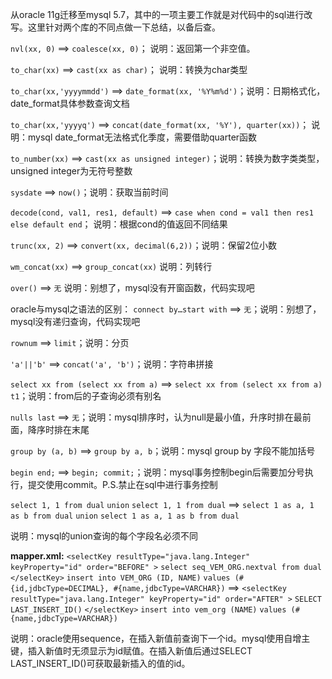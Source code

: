 从oracle 11g迁移至mysql 5.7，其中的一项主要工作就是对代码中的sql进行改写。这里针对两个库的不同点做一下总结，以备后查。

 `nvl(xx, 0)` ==> `coalesce(xx, 0)`； 说明：返回第一个非空值。

`to_char(xx)` ==> `cast(xx as char)`； 说明：转换为char类型

`to_char(xx,'yyyymmdd')` ==> `date_format(xx, '%Y%m%d')`；说明：日期格式化，date_format具体参数查询文档

`to_char(xx,'yyyyq')` ==> `concat(date_format(xx, '%Y'), quarter(xx))`； 说明：mysql date_format无法格式化季度，需要借助quarter函数

`to_number(xx)` ==> `cast(xx as unsigned integer)`；说明：转换为数字类类型，unsigned integer为无符号整数

`sysdate` ==> `now()`；说明：获取当前时间

`decode(cond, val1, res1, default)` ==> `case when cond = val1 then res1 else default end`； 说明：根据cond的值返回不同结果

`trunc(xx, 2)` ==> `convert(xx, decimal(6,2))`；说明：保留2位小数

`wm_concat(xx)` ==> `group_concat(xx)`
说明：列转行

`over()` ==> `无`
说明：别想了，mysql没有开窗函数，代码实现吧

oracle与mysql之语法的区别：
`connect by…start with` ==> `无`；说明：别想了，mysql没有递归查询，代码实现吧

`rownum` ==> `limit`；说明：分页

`'a'||'b'` ==> `concat('a', 'b')`；说明：字符串拼接

`select xx from (select xx from a)` ==> `select xx from (select xx from a) t1`；说明：from后的子查询必须有别名

`nulls last` ==> `无`；说明：mysql排序时，认为null是最小值，升序时排在最前面，降序时排在末尾

`group by (a, b)` ==> `group by a, b`；说明：mysql group by 字段不能加括号

`begin end;` ==> `begin; commit;`；说明：mysql事务控制begin后需要加分号执行，提交使用commit。P.S.禁止在sql中进行事务控制

`select 1, 1 from dual`
 `union`
 `select 1, 1 from dual`
 ==>
 `select 1 as a, 1 as b from dual`
 `union`
 `select 1 as a, 1 as b from dual`

 说明：mysql的union查询的每个字段名必须不同

**mapper.xml:**
 `<selectKey resultType="java.lang.Integer" keyProperty="id" order="BEFORE" >`
 `select seq_VEM_ORG.nextval from dual`
 `</selectKey>`
 `insert into VEM_ORG (ID, NAME)`
 `values (#{id,jdbcType=DECIMAL}, #{name,jdbcType=VARCHAR})`
 ==>
 `<selectKey resultType="java.lang.Integer" keyProperty="id" order="AFTER" >`
 `SELECT LAST_INSERT_ID()`
 `</selectKey>`
 `insert into vem_org (NAME)`
 `values (#{name,jdbcType=VARCHAR})`

 说明：oracle使用sequence，在插入新值前查询下一个id。mysql使用自增主键，插入新值时无须显示为id赋值。在插入新值后通过SELECT LAST_INSERT_ID()可获取最新插入的值的id。


